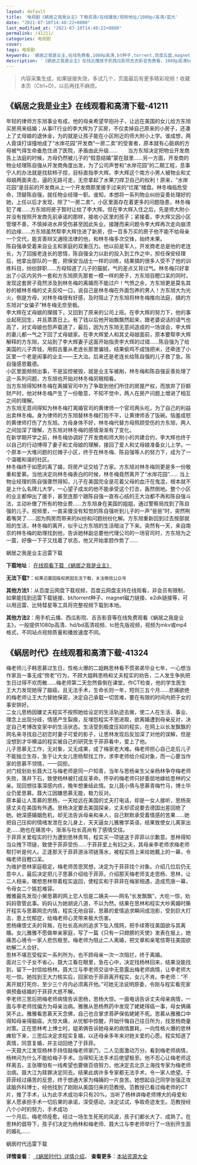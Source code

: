 ```yaml
---
layout: default
title: '电视剧《蜗居之我是业主》下载资源/在线播放/视频地址/1080p/高清/蓝光'
date: "2021-07-10T14:40:22+0800"
last_modified_at: "2021-07-10T14:40:22+0800"
permalink: /41211/
categories: 电视剧
cover:
tags: 电视剧
keywords: '蜗居之我是业主,在线免费看,1080p高清,bt种子,torrent,百度云盘,magnet,磁力链,迅雷下载资源'
description: '《蜗居之我是业主》在线云播放手机西瓜影院吉吉影音免费看，1080p高清bd/hd未删减完整版和tc抢先枪版，mkv/mp4格式，附带bt/torrent种子、magnet/磁力链、百度云盘、网盘资源迅雷下载链接'
---
```


>内容采集生成，如果链接失效，多试几个，页面最后有更多精彩视频！收藏本页（Ctrl+D)，以后再找不麻烦。


## 《蜗居之我是业主》在线观看和高清下载-41211

年轻的律师方东旭事业有成，他的母亲希望早抱孙子，让远在美国的女儿给方东旭买房用来结婚；从事IT行业的李大辉为了买房，不仅卖掉自己原来的小房子，还凑上了丈母娘的退休金，为的就是让孩子能在小区附近的师大附小上学。谁成想，两人竟误打误撞地成了&ldquo;水岸花园”开发商“一房二卖&rdquo;的受害者，原本就有心脏病的方母被气得生命垂危住进了医院，矛盾由此升级&hellip;…　　当方东旭决定把物业开发商告上法庭的时候，方母仍然被儿子的“假意结婚”蒙在鼓里……另一方面，开发商的物业经理陈自强从开发商角度出发，为了公司声誉和“水岸花园”的二期工程，息事宁人的办法就是找软柿子捏，目标直指李大辉。李大辉这个南方小男人被物业和丈母娘两面夹击，逼的无路可走，无奈拿起了水果刀捍卫自己的权利！原来，&ldquo;水岸花园”是目前的开发商从上一个开发商那里接手过来的&ldquo;烂尾”楼盘。林冬梅临危受命，顶替陈自强，就任物业经理一职。谁知，本想将一系列物业纠纷妥善处理好的她，上任以后才发现，除了“一房二卖&rdquo;，小区里面存在着更多的问题隐患，林冬梅犯了难……方东旭将房子暂时让给了李大辉。但在李大辉入住之后，先是师大附小并没有按照开发商先前承诺的那样，接收小区里的孩子；紧接着，李大辉又因小区管理不善，不慎掉进水井受伤甚至因此失业。接踵而来问题令李大辉再次走向崩溃的边缘&hellip;…方东旭虽然帮李大辉住进了新房，但一百多万买的房子他不能不给母亲一个交代，能言善辩又通晓法律的他，和林冬梅多次交锋，始终未果。<br />陈自强承受着来自业主和家庭的双重压力。他以前是军人，开发商老总是他的老连长，为了回报老连长的恩情，陈自强全力以赴的投入到工作之中，担任保安经理后，他拿出部队的一套，把保安当战士一样的训练，结果搞的很多人受不了他的训练科目，纷纷辞职……方母知道了儿子的猫腻，气的差点又背过气。林冬梅只好拿出了小区内另外一套和方东旭原先那套一模一样的房子，方东旭目瞪口呆的同时，发现这套房子竟然涉及到林冬梅的离婚而不能过户！气愤之余，方东旭更是莫名其妙的被林冬梅的丈夫反咬一口，说自己是林冬梅在外面包养的男人！方东旭大为光火，倒是方母，对林冬梅很有好感，及时阻止了方东旭将林冬梅推向法庭，搞的方东旭对&ldquo;女骗子&rdquo;林冬梅无奈至极。<br />李大辉在丈母娘的撺掇下，又回到了原来的公司上班。在李大辉的努力下，他的事业起死回生，并且蒸蒸日上。有了钱以后他开始飘飘然起来，跟老婆说话的语气也高了，对丈母娘也怨声载道了，最后，因为方东旭无意间造成的一场误会，李大辉的妻儿都一气之下回了丈母娘家。在李大辉爱人和其丈母娘面前，原本要帮李大辉解释的方东旭，又站到了李大辉妻子这面开始指责李大辉的过错&hellip;…陈自强为了给美国的儿子弄钱，用假古董从老连长那里骗钱，结果偷鸡不成蚀把米，还牵连了小区里一个老是闹事的业主&mdash;—王大治。后来还是老连长给陈自强的儿子救了急。陈自强感恩戴德。<br />小区里面频频出事，不是监控被毁，就是业主车被剐，林冬梅和陈自强妥善处理了这一系列问题，方东旭也开始对林冬梅另眼相看。<br />当方东旭得知林冬梅在离婚官司中为了争取到他们所住的房屋产权，而放弃了巨额财产时，他对林冬梅产生了一份敬意，不知不觉中，两人在房产问题上增进了相互之间的理解。<br />方东旭无意间得知为林冬梅打离婚官司的黄律师一个官司两头吃，为了自己的利益出卖林冬梅。身为律师的方东旭替林冬梅打抱不平，让黄律师丢了饭碗。恼羞成怒的黄律师打伤了方东旭。方母身体不好，林冬梅代替方母照顾受伤的方东旭，两人之间加深了理解，方东旭对林冬梅的感情渐渐有了变化。<br />在新学期开学之前，林冬梅协调好了开发商和师大附小的共建合约，李大辉也终于以自己的行动博得了妻子和丈母娘的理解，接回了爱人和丈母娘准备女儿上学。一个原本一大堆问题的烂摊子小区，终于在林冬梅、陈自强等人的努力下，成为了一个温暖和谐的社区。<br />林冬梅终于如愿的离了婚，将房产证交给了方家。方东旭对林冬梅则更是多一份敬重和爱慕。当他决定向林冬梅表白的时候，林冬梅竟然离开了&ldquo;水岸花园”…… 当上物业经理的陈自强骤然得知，儿子在美国完全是花着父母的血汗在鬼混，根本就不是上什么名牌儿大学，一心望子成龙的他不能承受这个打击，轰然倒地。整个小区的业主都伸出了援手，甚至连那个跟陈自强一直有心结的王大治都不再和陈自强斗法，主动补缴了所有的物业费&hellip;…方东旭身在美国的姐姐，通过警察局找到了陈自强的儿子。视频里，一直呆傻没有知觉的陈自强听到儿子的一声&ldquo;爸爸”时，突然咧着嘴哭了&hellip;…因为购房而带来的纠纷和问题纷纷化解。方东旭重新回到过去按部就班的生活，林冬梅的离开，似乎让方东旭的生活暗淡了下来。突然有一天，来自南京的林冬梅的助理找到他，告诉她林副总要他代理公司的一场官司时，方东旭为之一震，好像一下子又找着了状态，他又开始拿腔作势了……


蜗居之我是业主迅雷下载

**下载地址**： [在线观看下载 《蜗居之我是业主》](https://www.993dy.com//vod-detail-id-11100.html) 


**无法下载?**：`如果迅雷因版权原因无法下载，关注微信公众号 `

**其他方法1**：从百度云网盘下载视频，百度云网盘支持在线观看，非会员有限制，如果能找到迅雷下载链接、bt/torrent种子、magnet磁力链接、e2dk链接等，可以用迅雷、比特彗星等工具将完整视频下载到本地。

**其他方法2**：用手机云播、西瓜影院、吉吉影音等在线免费观看《蜗居之我是业主》，一般提供1080p高清、hd/bd高清视频、tc抢先版视频，视频为mkv或mp4格式，不同站点视频质量和播放速度不同。


## 《蜗居时代》在线观看和高清下载-41324

梅老师儿子韩思慕过生日，性格火爆的二姐韩思林看不惯弟弟毕业七年，一心想当作家且一事无成&ldquo;傍老&rdquo;行为，不顾大姐韩思杨和丈夫程实的劝告，二人发生争执把生日过得不欢而散……梅老师第二天忽然昏倒在课堂。作CT检查，他的学生医生王大力发现她得了脑癌，且无法手术，生命长则一年，短则三五个月……悲痛欲绝的梅老师让王大力替她保密，决定自己承载一切苦难，要在有限的时间内把子女的事安排好。<br />二女儿思杨因嫌丈夫程实不按照她给设定的生活轨迹去做，使二人在生活、事业、理念上出现分歧，情感产生裂痕，反埋怨程实不思进取，欲离婚遭到母亲反对，决定自己考博改变家中的生活状态。生活受到极度压抑的程实，在网上以长发飘飘的网名来寻找自己初恋时妻子可爱的影子，让思林发现后反加深了对他的误解，但是没想到才华横溢的程实被自己的研究生于菲菲看中，爱上了他。<br />儿子思慕无工作，无对象，又无成果，成了梅家老大难。梅老师担心自己走后儿子不能独立生存，急于让大女儿思杨帮找工作，求李老师给介绍对象，而一心要当作家的思慕不领情，一一回拒。<br />对门规划处长聂大江与梅老师是同一户知青，当年与思杨亲生父亲杨林争夺梅老师失败，落井下石，致使杨林被打成反革命。怀孕的梅老师只好委屈地嫁给思林的父亲。现回想往事深感内疚，晚年想重结此情。女儿聂小倩与思慕青梅竹马，博士毕业仍爱思慕。聂大江因嫌思慕无能，极力反对。<br />原本最让人羡慕的思杨，一天给远在美国的丈夫打电话，却是一女人接听，思杨突感丈夫在美国有外遇。思杨决定要去美国探亲，丈夫却谎说要去德国出差回绝了她。她深感婚姻危机，却无法告诉母亲和亲人，自己默默承受着情感的苦果&hellip;…她把自己压抑的情绪发泄在女儿身上，天天逼女儿雅雅学英语，结果致使女儿离家出走&hellip;…她也在痛苦中，渐渐与社长高尚有了感情交往。<br />于菲菲关爱程实的行为遭到思林责骂，程实买一项链送于菲菲以示歉意。思林得知当众拽下项链，致使于菲菲受伤……于菲菲爱上有妇之夫，其母亲李老师求梅老师帮打听是何人。正逢那天于菲菲游泳项链落水，被程实捞上来给她戴上的一幕，令梅老师目瞪口呆。<br />为维护思林家庭稳定，梅老师苦思冥想，决定为于菲菲找个对象。介绍几位后仍无意中人，最后决定把儿子思慕介绍给于菲菲。介绍那天梅老师支走思杨、思林，让二人相亲。哪想思林带着程实返回，使程实和于菲菲在梅家相遇，造成荒唐一幕，令母女二个尴尬难容。<br />雅雅最先发现小舅思慕的网上恋人恰是二姨夫——网名“长发飘飘”，大吃一惊，劝妈妈管管此事。妈妈认为她胡说八道，不以为然。结果在思林和程实大吵离婚时撕开程实与思慕网恋内情，程实无地自容，思慕的爱情追求瞬间成泡影，受到巨大打击，患上忧郁症，给梅老师心灵带来极大伤害。<br />思杨痛恨丈夫的背叛，在社长高尚的追求下坠入情网，把手续寄往美国欲与其离婚。女儿雅雅不愿做单亲家庭，写了一篇《只有一只翅膀的天使》发表在报上，她痛苦心境令一家人悲伤极至。梅老师为阻止二人离婚，把文章和亲笔信寄往美国欲劝解二人合好。<br />思林不堪忍受程实一系列所为，也不顾母亲一次一次阻拦，终于离婚。<br />面对三个子女不省心，聂大江看在眼里，急在心中，决定找杨林回来，结果没能找到，留下一封信给杨林。聂大江与李老师交谈中无意露出梅老师病情，让李老师大吃一惊。她找到王大力核实后，回家劝于菲菲离开程实，女儿不肯。李老师：&ldquo;不离开就打死你，至少三个月内必须离开他。&rdquo;可她无法说明原委，令刚与程实看完家俱预备结婚的于菲菲大惑不解。<br />李老师三思后把梅老师病情告诉思杨，思杨大惊。一面电话告诉丈夫母亲病情，一面与李老师找偏方为母亲治病。雅雅从思杨熬药中发现了姥姥得癌一事，母女俩痛哭不止。雅雅看思慕天天念佛，自己也合掌求菩萨保佑姥姥不死。思慕从雅雅口中得知母亲得脑癌，大惊大痛，从忧郁中惊醒，开始忏悔自己往日所为，找思杨商量对策。正在思林考上博士时，姐弟俩告诉她母亲的病情噩耗，一向性格火爆的思林瘫软下来，三思后决定求程实复婚，以还母亲多年来对她关爱的心愿。程实知道了真情，同意复婚，并主动回绝了于菲菲。<br />一天聂大江发现杨林手持信敲梅老师家门，二人见面激动万分。看到梅老师病情，杨林问为什么不能给梅子手术。当得知无法手术后绝望极至。他不忍心让梅老师这样离去，主张哪怕有一线希望也要做百倍努力，他决定去北京上海找专家为梅老师治病。聂大江为赎罪决定同去。结果此病许多专家都无法手术，令一家人绝望。于菲菲经过痛苦的反思，终于想通大家为梅姨的一片良苦。她想起自己同学张强正攻读脑外科博士，经他找到了刚刚从美国归来的范教授。范教授已看过梅老师的CT片，推了手术，认为此手术成功率只有20%。当听了杨林讲梅老师博大的母爱和家人愿承担手术一切后果的承诺，深受感动，决定试试，争取奇迹发生。范教授经八个小时的努力，手术成功<br />一个月后，梅老师痊愈，经过一场生生死死的风波，孩子们都长大了、成熟了。在思林的倡导下，孩子们决定为杨林和梅老师、聂大江与李老师举行了一场别开生面的婚礼&hellip;…


蜗居时代迅雷下载

**详情查看**： [《蜗居时代》详情介绍](/movie/41324/)， **查看更多**：[本站资源大全](/movie/t/all/)


